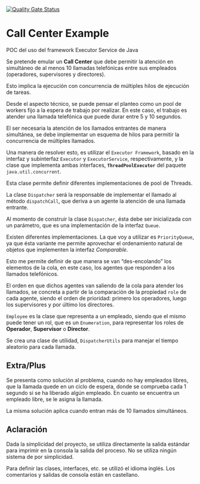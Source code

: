 [![Quality Gate Status](https://sonarcloud.io/api/project_badges/measure?project=fjspitz_call-center-example&metric=alert_status)](https://sonarcloud.io/dashboard?id=fjspitz_call-center-example)

# Call Center Example

POC del uso del framework Executor Service de Java

Se pretende emular un **Call Center** que debe permitir la atención en simultáneo de al menos 10 llamadas telefónicas entre sus empleados  (operadores, supervisores y directores). 

Esto implica la ejecución con concurrencia de múltiples hilos de ejecución de tareas.

Desde el aspecto técnico, se puede pensar el planteo como un pool de workers fijo a la espera de trabajo por realizar. En este caso, el trabajo es atender una llamada telefónica que puede durar entre 5 y 10 segundos.

El ser necesaria la atención de los llamados entrantes de manera simultánea, se debe implementar un esquema de hilos para permitir la concurrencia de múltiples llamados.

Una manera de resolver esto, es utilizar el `Executor Framework`, basado en la interfaz y subinterfaz `Executor` y `ExecutorService`, respectivamente, y la clase que implementa ambas interfaces, **`ThreadPoolExecutor`** del paquete `java.util.concurrent`.

Esta clase permite definir diferentes implementaciones de pool de Threads.

La clase `Dispatcher` será la responsable de implementar el llamado al método `dispatchCall`, que deriva a un agente la atención de una llamada entrante.

Al momento de construir la clase `Dispatcher`, ésta debe ser inicializada con un parámetro, que es una implementación de la interfaz `Queue`.

Existen diferentes implementaciones. La que voy a utilizar es `PriorityQueue`, ya que ésta variante me permite aprovechar el ordenamiento natural de objetos que implementen la interfaz *Comparable*. 

Esto me permite definir de que manera se van “des-encolando” los elementos de la cola, en este caso, los agentes que responden a los llamados telefónicos. 

El orden en que dichos agentes van saliendo de la cola para atender los llamados, se concreta a partir de la comparación de la propiedad `role` de cada agente, siendo el orden de prioridad:  primero los operadores, luego los supervisores y por último los directores.

`Employee` es la clase que representa a un empleado, siendo que el mismo puede tener un rol, que es un `Enumeration`, para representar los roles de **Operador**, **Supervisor** o **Director**.

Se crea una clase de utilidad, `DispatcherUtils` para manejar el tiempo aleatorio para cada llamada.

## Extra/Plus

Se presenta como solución al problema, cuando no hay empleados libres, que la llamada quede en un ciclo de espera, donde se comprueba cada 1 segundo si se ha liberado algún empleado. En cuanto se encuentra un empleado libre, se le asigna la llamada.

La misma solución aplica cuando entran más de 10 llamados simultáneos.

## Aclaración

Dada la simplicidad del proyecto, se utiliza directamente la salida estándar para imprimir en la consola la salida del proceso. No se utiliza ningún sistema de por simplicidad.

Para definir las clases, interfaces, etc. se utilizó el idioma inglés. Los comentarios y salidas de consola están en castellano. 

